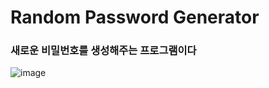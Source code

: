 <h1>Random Password Generator</h1>

<h3>새로운 비밀번호를 생성해주는 프로그램이다</h3>

![image](https://github.com/leeyongha2006/Javascript-project/assets/126844590/bc9983c5-d036-40d8-9a9a-163bc9db122e)



